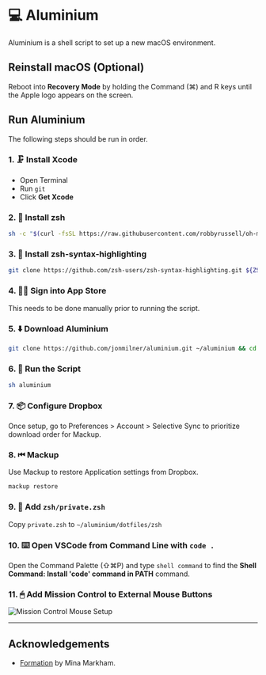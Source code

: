 # 💻 Aluminium

Aluminium is a shell script to set up a new macOS environment.

## Reinstall macOS (Optional)

Reboot into **Recovery Mode** by holding the Command (⌘) and R keys until the Apple logo appears on the screen.

## Run Aluminium

The following steps should be run in order.

### 1. 🗜 Install Xcode

- Open Terminal
- Run `git`
- Click **Get Xcode**

### 2. 🧟‍ Install zsh
```sh
sh -c "$(curl -fsSL https://raw.githubusercontent.com/robbyrussell/oh-my-zsh/master/tools/install.sh)"
```

### 3. 🎨 Install zsh-syntax-highlighting
```sh
git clone https://github.com/zsh-users/zsh-syntax-highlighting.git ${ZSH_CUSTOM:-~/.oh-my-zsh/custom}/plugins/zsh-syntax-highlighting
```

### 4. 👨‍💻 Sign into App Store

This needs to be done manually prior to running the script.

### 5. ⬇️ Download Aluminium
```sh
git clone https://github.com/jonmilner/aluminium.git ~/aluminium && cd aluminium
```

### 6. 💾 Run the Script
```sh
sh aluminium
```

### 7. 📦 Configure Dropbox
Once setup, go to Preferences > Account > Selective Sync to prioritize download order for Mackup.

### 8. ⏮ Mackup
Use Mackup to restore Application settings from Dropbox.

```sh
mackup restore
```

### 9. 🤫 Add `zsh/private.zsh`
Copy `private.zsh` to `~/aluminium/dotfiles/zsh`

### 10. ⌨️ Open VSCode from Command Line with `code .`
Open the Command Palette (⇧⌘P) and type `shell command` to find the **Shell Command: Install 'code' command in PATH** command.

### 11. 🖱 Add Mission Control to External Mouse Buttons

![Mission Control Mouse Setup](assets/mission-control-mouse-setup.png)

---

## Acknowledgements

- [Formation](https://github.com/minamarkham/formation) by Mina Markham.
